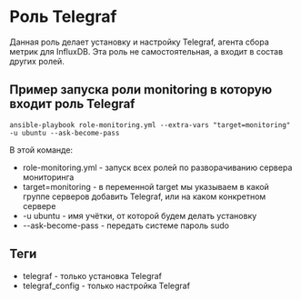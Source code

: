 Роль Telegraf
=========

Данная роль делает установку и настройку Telegraf, агента сбора метрик для InfluxDB. Эта роль не самостоятельная, а входит в состав других ролей.


Пример запуска роли monitoring в которую входит роль Telegraf
-----------------

```ansible-playbook role-monitoring.yml --extra-vars "target=monitoring" -u ubuntu --ask-become-pass```

В этой команде:

* role-monitoring.yml - запуск всех ролей по разворачиванию сервера мониторинга
* target=monitoring - в переменной target мы указываем в какой группе серверов добавить Telegraf, или на каком конкретном сервере
* -u ubuntu - имя учётки, от которой будем делать установку
* --ask-become-pass - передать системе пароль sudo


Теги
----------------

* telegraf - только установка Telegraf
* telegraf_config - только настройка Telegraf
